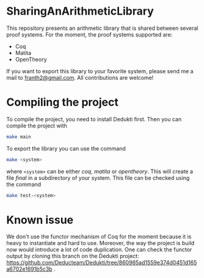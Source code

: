 # SharingAnArithmeticLibrary
This repository presents an arithmetic library that is shared between several proof systems. For the moment, the proof systems supported are:
- Coq
- Matita
- OpenTheory

If you want to export this library to your favorite system, please send me a mail to franth2@gmail.com. All contributions are welcome!

# Compiling the project

To compile the project, you need to install Dedukti first. Then you can compile the project with

``` bash
make main
```

To export the library you can use the command

``` bash
make <system>
```

where `<system>` can be either *coq*, *matita* or *opentheory*. This will create a file *final* in a subdirectory of your system. This file can be checked using the command

``` bash
make test-<system>
```

# Known issue

We don't use the functor mechanism of Coq for the moment because it is heavy to instantiate and hard to use. Moreover, the way the project is build now would introduce a lot of code duplication. One can check the functor output by cloning this branch on the Dedukti project: https://github.com/Deducteam/Dedukti/tree/860965ad1559e374d0451d165a6702e1691b5c3b .
